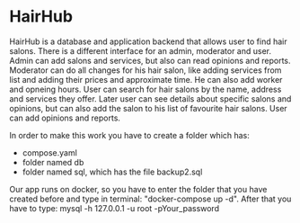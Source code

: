 # HairHub
HairHub is a database and application backend that allows user to find hair salons.
There is a different interface for an admin, moderator and user.
Admin can add salons and services, but also can read opinions and reports.
Moderator can do all changes for his hair salon, like adding services from list and adding their prices and approximate time. He can also add worker and opneing hours.
User can search for hair salons by the name, address and services they offer. Later user can see details about specific salons and opinions, but can also add the salon to his list of favourite hair salons. User can add opinions and reports.

In order to make this work you have to create a folder which has: 
- compose.yaml
- folder named db
- folder named sql, which has the file backup2.sql

Our app runs on docker, so you have to enter the folder that you have created before and type in terminal: "docker-compose up -d".
After that you have to type: mysql -h 127.0.0.1 -u root -pYour_password
